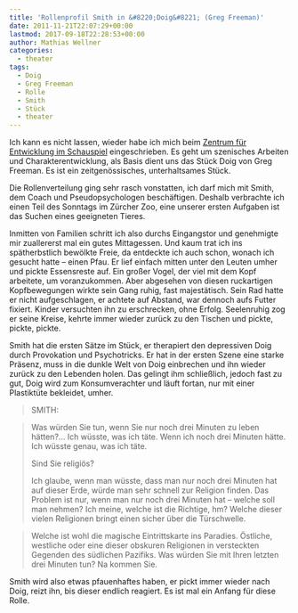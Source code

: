 ```yaml
---
title: 'Rollenprofil Smith in &#8220;Doig&#8221; (Greg Freeman)'
date: 2011-11-21T22:07:29+00:00
lastmod: 2017-09-18T22:28:53+00:00
author: Mathias Wellner
categories:
  - theater
tags:
  - Doig
  - Greg Freeman
  - Rolle
  - Smith
  - Stück
  - theater
---
```

Ich kann es nicht lassen, wieder habe ich mich beim [Zentrum für Entwicklung im Schauspiel](http://www.zes-info.ch/ZES/ZES.html) eingeschrieben. Es geht um szenisches Arbeiten und Charakterentwicklung, als Basis dient uns das Stück Doig von Greg Freeman. Es ist ein zeitgenössisches, unterhaltsames Stück. 

Die Rollenverteilung ging sehr rasch vonstatten, ich darf mich mit Smith, dem Coach und Pseudopsychologen beschäftigen. Deshalb verbrachte ich einen Teil des Sonntags im Zürcher Zoo, eine unserer ersten Aufgaben ist das Suchen eines geeigneten Tieres. 

Inmitten von Familien schritt ich also durchs Eingangstor und genehmigte mir zuallererst mal ein gutes Mittagessen. Und kaum trat ich ins spätherbstlich bewölkte Freie, da entdeckte ich auch schon, wonach ich gesucht hatte &ndash; einen Pfau. Er lief einfach mitten unter den Leuten umher und pickte Essensreste auf. Ein großer Vogel, der viel mit dem Kopf arbeitete, um voranzukommen. Aber abgesehen von diesen ruckartigen Kopfbewegungen wirkte sein Gang ruhig, fast majestätisch. Sein Rad hatte er nicht aufgeschlagen, er achtete auf Abstand, war dennoch aufs Futter fixiert. Kinder versuchten ihn zu erschrecken, ohne Erfolg. Seelenruhig zog er seine Kreise, kehrte immer wieder zurück zu den Tischen und pickte, pickte, pickte. 

Smith hat die ersten Sätze im Stück, er therapiert den depressiven Doig durch Provokation und Psychotricks. Er hat in der ersten Szene eine starke Präsenz, muss in die dunkle Welt von Doig einbrechen und ihn wieder zurück zu den Lebenden holen. Das gelingt ihm schließlich, jedoch fast zu gut, Doig wird zum Konsumverachter und läuft fortan, nur mit einer Plastiktüte bekleidet, umher. 

> SMITH:
  
> Was würden Sie tun, wenn Sie nur noch drei Minuten zu leben hätten?&#8230; Ich wüsste, was ich täte. Wenn ich noch drei Minuten hätte. Ich wüsste genau, was ich täte.
> 
> Sind Sie religiös?
> 
> Ich glaube, wenn man wüsste, dass man nur noch drei Minuten hat auf dieser Erde, würde man sehr schnell zur Religion finden. Das Problem ist nur, wenn man nur noch drei Minuten hat – welche soll man nehmen? Ich meine, welche ist die Richtige, hm? Welche dieser vielen Religionen bringt einen sicher über die Türschwelle.
  
> Welche ist wohl die magische Eintrittskarte ins Paradies. Östliche, westliche oder eine dieser obskuren Religionen in versteckten Gegenden des südlichen Pazifiks. Was würden Sie mit Ihren letzten drei Minuten tun? Na kommen Sie. 

Smith wird also etwas pfauenhaftes haben, er pickt immer wieder nach Doig, reizt ihn, bis dieser endlich reagiert. Es ist mal ein Anfang für diese Rolle.